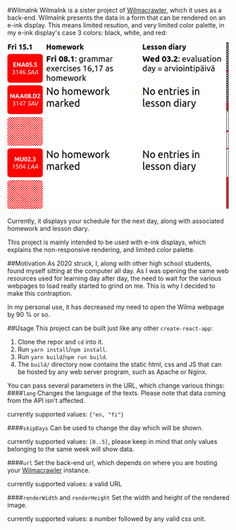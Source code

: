 #WilmaInk
WilmaInk is a sister project of [Wilmacrawler](https://github.com/KaappoRaivio/wilmacrawler/), which it uses as a back-end. WilmaInk presents the data in a form that can be rendered on an e-ink display. 
This means limited resution, and very limited color palette, in my e-ink display's case 3 colors: black, white, and red:


<div style="text-align:center"><img src="assets/1.png" /></div>


Currently, it displays your schedule for the next day, along with associated homework and lesson diary.

This project is mainly intended to be used with e-ink displays, which explains the non-responsive rendering, and limited color palette. 

##Motivation 
As 2020 struck, I, along with other high school students, found myself sitting at the computer all day. As I was opening the same web resources used for learning day after day, the need to wait for the various webpages to load really started to grind on me. This is why I decided to make this contraption. 

In my personal use, it has decreased my need to open the Wilma webpage by 90 % or so. 

##Usage
This project can be built just like any other `create-react-app`:
1. Clone the repor and `cd` into it.
2. Run `yarn install`/`npm install`.
3. Run `yarn build`/`npm run build`.
4. The `build/` directory now contains the static html, css and JS that can be hosted by any web server program, such as Apache or Nginx. 

You can pass several parameters in the URL, which change various things:
####`lang`
Changes the language of the texts. Please note that data coming from the API isn't affected. 

currently supported values: `{"en, "fi"}`

####`skipDays`
Can be used to change the day which will be shown.

currently supported values: `[0..5]`, please keep in mind that only values belonging to the same week will show data.

####`url` 
Set the back-end url, which depends on where you are hosting your [Wilmacrawler](https://github.com/KaappoRaivio/wilmacrawler/) instance.

currently supported values: a valid URL

####`renderWidth` and `renderHeight`
Set the width and height of the rendered image.

currently supported values: a number followed by any valid css unit. 
